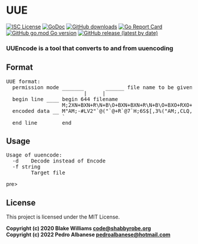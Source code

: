 # UUE
[![ISC License](http://img.shields.io/badge/license-ISC-blue.svg)](https://github.com/pedroalbanese/uuencode/blob/master/LICENSE.md) 
[![GoDoc](https://godoc.org/github.com/pedroalbanese/uuencode?status.png)](http://godoc.org/github.com/pedroalbanese/uuencode)
[![GitHub downloads](https://img.shields.io/github/downloads/pedroalbanese/uuencode/total.svg?logo=github&logoColor=white)](https://github.com/pedroalbanese/uuencode/releases)
[![Go Report Card](https://goreportcard.com/badge/github.com/pedroalbanese/uuencode)](https://goreportcard.com/report/github.com/pedroalbanese/uuencode)
[![GitHub go.mod Go version](https://img.shields.io/github/go-mod/go-version/pedroalbanese/uuencode)](https://golang.org)
[![GitHub release (latest by date)](https://img.shields.io/github/v/release/pedroalbanese/uuencode)](https://github.com/pedroalbanese/uuencode/releases)  
### UUEncode is a tool that converts to and from uuencoding

## Format
<pre>UUE format:
  permission mode _______       ______ file name to be given to decoded file
                         |     |
  begin line ____ begin 644 filename
                  M;2XN+BXN+R\N+B\O+BXN+BXN+R\N+B\O+BXO+RXO+RXN+B\ON+B\O+BXN
  encoded data __ M"AM;-#LV2"`@("`@+R`@7`H;6S$[,3%("AM;,CLQ,4@@("`@<("\*&ULS
                  `
  end line ______ end</pre>
  
## Usage
<pre>
Usage of uuencode:
  -d    Decode instead of Encode
  -f string
        Target file</pre>pre>
 
## License
This project is licensed under the MIT License. 
 
**Copyright (c) 2020 Blake Williams <code@shabbyrobe.org>**  
**Copyright (c) 2022 Pedro Albanese <pedroalbanese@hotmail.com>**
